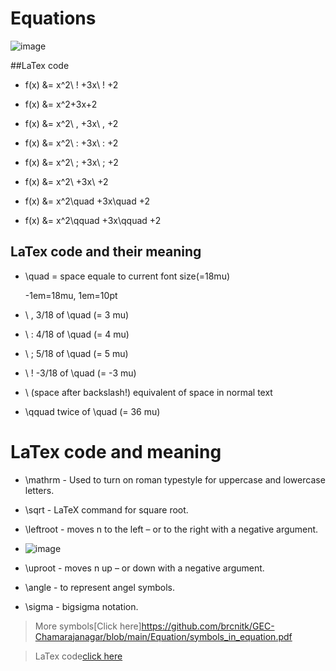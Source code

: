 # Equations 

![image](https://user-images.githubusercontent.com/95879150/203902867-caf68c13-20a8-43fd-942d-c9c7b22739be.png)

##LaTex code

- f(x) &= x^2\ ! +3x\ ! +2             

- f(x) &= x^2+3x+2                         

- f(x) &= x^2\ , +3x\ , +2                   

- f(x) &= x^2\ : +3x\ : +2                   

- f(x) &= x^2\ ; +3x\ ; +2                   

- f(x) &= x^2\ +3x\ +2                     

- f(x) &= x^2\quad +3x\quad +2             

- f(x) &= x^2\qquad +3x\qquad +2        

## LaTex code and their meaning
- \quad = space equale to current font size(=18mu)

    -1em=18mu, 1em=10pt
    
- \ ,	3/18 of \quad (= 3 mu)

- \ :	4/18 of \quad (= 4 mu)

- \ ;	5/18 of \quad (= 5 mu)

- \ !	-3/18 of \quad (= -3 mu)

- \ (space after backslash!)	equivalent of space in normal text

- \qquad	twice of \quad (= 36 mu)


     

# LaTex code and meaning
- \mathrm   - Used to turn on roman typestyle for uppercase and lowercase letters.
- \sqrt     - LaTeX command for square root. 
- \leftroot - moves n to the left – or to the right with a negative argument.
- ![image](https://user-images.githubusercontent.com/95879150/203915299-1a749def-f7a7-4a8f-8c87-3590308898cb.png)

- \uproot   - moves n up – or down with a negative argument.
- \angle    - to represent angel symbols.
- \sigma    - bigsigma notation.

> More symbols[Click here]https://github.com/brcnitk/GEC-Chamarajanagar/blob/main/Equation/symbols_in_equation.pdf

> LaTex code[click here](https://www.overleaf.com/project/637e0571db3520dc2332b4c1)








